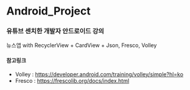 # Android_Project
### 유튜브 센치한 개발자 안드로이드 강의 
뉴스앱 with RecyclerView + CardView + Json, Fresco, Volley

#### 참고링크
- Volley : https://developer.android.com/training/volley/simple?hl=ko
- Fresco : https://frescolib.org/docs/index.html
